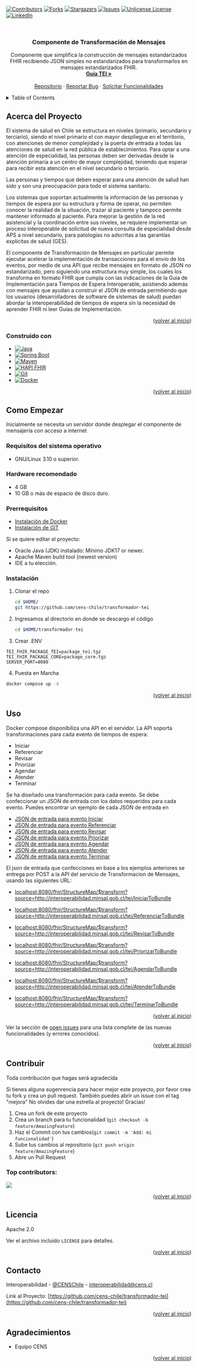 <!-- Improved compatibility of back to top link: See: https://github.com/othneildrew/Best-README-Template/pull/73 -->
<a id="readme-top"></a>
<!--
*** Thanks for checking out the Best-README-Template. If you have a suggestion
*** that would make this better, please fork the repo and create a pull request
*** or simply open an issue with the tag "enhancement".
*** Don't forget to give the project a star!
*** Thanks again! Now go create something AMAZING! :D
-->



<!-- PROJECT SHIELDS -->
<!--
*** I'm using markdown "reference style" links for readability.
*** Reference links are enclosed in brackets [ ] instead of parentheses ( ).
*** See the bottom of this document for the declaration of the reference variables
*** for contributors-url, forks-url, etc. This is an optional, concise syntax you may use.
*** https://www.markdownguide.org/basic-syntax/#reference-style-links
-->
[![Contributors][contributors-shield]][contributors-url]
[![Forks][forks-shield]][forks-url]
[![Stargazers][stars-shield]][stars-url]
[![Issues][issues-shield]][issues-url]
[![Unlicense License][license-shield]][license-url]
[![LinkedIn][linkedin-shield]][linkedin-url]



<!-- PROJECT LOGO -->
<br />
<div align="center">

  <h3 align="center">Componente de Transformación de Mensajes</h3>

  <p align="center">
    Componente que simplifica la construcción de mensajes estandarizados FHIR recibiendo JSON simples no estandarizados para transformarlos en mensajes estandarizados FHIR.
    <br />
    <a href="https://interoperabilidad.minsal.cl/fhir/ig/tei/0.2.1/index.html"><strong>Guía TEI »</strong></a>
    <br />
    <br />
    <a href="https://github.com/cens-chile/transformador-tei">Repositorio</a>
    &middot;
    <a href="https://github.com/cens-chile/transformador-tei/issues/new?labels=bug&template=bug-report---.md">Reportar Bug</a>
    &middot;
    <a href="https://github.com/cens-chile/transformador-tei/issues/new?labels=enhancement&template=feature-request---.md">Solicitar Funcionalidades</a>
  </p>
</div>



<!-- TABLE OF CONTENTS -->
<details>
  <summary>Table of Contents</summary>
  <ol>
    <li>
      <a href="#acerca-del-proyecto">Acerca del Proyecto</a>
      <ul>
        <li><a href="#construido-con">Desarrollado con</a></li>
      </ul>
    </li>
    <li>
      <a href="#como-empezar">Como Empezar</a>
      <ul>
        <li><a href="#requisitos-del-sistema-operativo">Requisitos del sistema operativo</a></li>
        <li><a href="#hardware-recomendado">Hardware recomendado</a></li>
        <li><a href="#prerrequisitos">Prerequisitos</a></li>
        <li><a href="#instalación">Instalación</a></li>
        <li><a href="#desarrollo">Desarrollo</a></li>
      </ul>
    </li>
    <li>
      <a href="#uso">Uso</a>
      <ul>
        <li><a href="#funcionalidades">Funcionalidades</a></li>
      </ul>
    </li>
    <li><a href="#roadmap">Roadmap</a></li>
    <li><a href="#contribuir">Contribuir</a></li>
    <li><a href="#licencia">Licencia</a></li>
    <li><a href="#contacto">Contacto</a></li>
    <li><a href="#agradecimientos">Agradecimientos</a></li>
  </ol>
</details>



<!-- ABOUT THE PROJECT -->
## Acerca del Proyecto

El sistema de salud en Chile se estructura en niveles (primario, secundario y terciario), 
siendo el nivel primario el con mayor despliegue en el territorio, con atenciones de menor complejidad
y la puerta de entrada a todas las atenciones de salud en la red pública de establecimientos. 
Para optar a una atención de especialidad, las personas deben ser derivadas desde la atención primaria 
a un centro de mayor complejidad, teniendo que esperar para recibir esta atención en el nivel secundario o terciario.

Las personas y tiempos que deben esperar para una atención de salud han sido y son una preocupación para todo el 
sistema sanitario.

Los sistemas que soportan actualmente la información de las personas y tiempos de espera por su estructura y forma
de operar, no permiten conocer la realidad de la situación, trazar al paciente y tampoco permite mantener informado
al paciente. Para mejorar la gestión de la red asistencial y la coordinación entre sus niveles, se requiere implementar
un proceso interoperable de solicitud de nueva consulta de especialidad desde APS a nivel secundario, para patologías
no adscritas a las garantías explícitas de salud (GES).

El componente de Transformación de Mensajes en particular permite ejecutar acelerar la implementación de transacciones 
para el envío de los eventos, por medio de una API que recibe mensajes
en formato de JSON no estandarizado, pero siguiendo una estructura muy simple, los cuales los transforma en formato 
FHIR que cumpla con las indicaciones de la Guia de Implementación para Tiempos de Espera Interoperable, asistiendo 
además con mensajes que ayudan a construir el JSON de entrada permitiendo que los usuarios (desarrolladores 
de software de sistemas de salud) puedan abordar la interoperabilidad de tiempos de espera sin la necesidad de aprender
FHIR ni leer Guías de Implementación.

<p align="right">(<a href="#readme-top">volver al inicio</a>)</p>



### Construido con

* [![Java][Java-logo]][Java-url]
* [![Spring Boot][SpringBoot-logo]][SpringBoot-url]
* [![Maven][Maven-logo]][Maven-url]
* [![HAPI FHIR][HAPI-FHIR-logo]][HAPI-FHIR-url]
* [![Git][Git-scm.com]][Git-url]
* [![Docker][Docker.com]][Docker-url]


<p align="right">(<a href="#readme-top">volver al inicio</a>)</p>



<!-- GETTING STARTED -->
## Como Empezar

Inicialmente se necesita un servidor donde desplegar el componente de mensajería con acceso a internet

### Requisitos del sistema operativo

* GNU/Linux 3.10 o superior.

### Hardware recomendado

* 4 GB
* 10 GB o más de espacio de disco duro.

### Prerrequisitos

* [Instalación de Docker](https://docs.docker.com/desktop/setup/install/linux/)
* [Instalación de GIT](https://git-scm.com/downloads/linux)

Si se quiere editar el proyecto:

* Oracle Java (JDK) instalado: Mínimo JDK17 or newer.
* Apache Maven build tool (newest version)
* IDE a tu elección. 



### Instalación

1. Clonar el repo
    ```sh
    cd $HOME/
    git https://github.com/cens-chile/transformador-tei
   
2. Ingresamos al directorio en donde se descargo el código
    ```sh
    cd $HOME/transformador-tei
    ```  
3. Crear .ENV

```
TEI_FHIR_PACKAGE_TEI=package_tei.tgz
TEI_FHIR_PACKAGE_CORE=package_core.tgz
SERVER_PORT=8080
```

4. Puesta en Marcha

```bash
docker compose up -d
```


<p align="right">(<a href="#readme-top">volver al inicio</a>)</p>

<!-- USAGE EXAMPLES -->
## Uso

Docker compose disponibiliza una API en el servidor.
La API soporta transformaciones para cada evento de tiempos de espera:

- Iniciar
- Referenciar
- Revisar
- Priorizar
- Agendar
- Atender
- Terminar

Se ha diseñado una transformación para cada evento.
Se debe confeccionar un JSON de entrada con los datos requeridos para cada evento.
Puedes encontrar un ejemplo de cada JSON de entrada en

- [JSON de entrada para evento Iniciar](ejemplos/CoreDataSetIniciarToBundle.json)
- [JSON de entrada para evento Referenciar](ejemplos/CoreDataSetReferenciarToBundle.json)
- [JSON de entrada para evento Revisar](ejemplos/CoreDataSetRevisarToBundle.json)
- [JSON de entrada para evento Priorizar](ejemplos/CoreDataSetPriorizarToBundle.json)
- [JSON de entrada para evento Agendar](ejemplos/CoreDataSetAgendarToBundle.json)
- [JSON de entrada para evento Atender](ejemplos/CoreDataSetAtenderToBundle.json)
- [JSON de entrada para evento Terminar](ejemplos/CoreDataSetTerminarToBundle.json)

El json de entrada que confecciones en base a los ejemplos anteriores se entrega por POST 
a la API del servicio de Transformacion de Mensajes, usando las siguientes URL:

- <localhost:8080/fhir/StructureMap/$transform?source=http://interoperabilidad.minsal.gob.cl/tei/IniciarToBundle>


- <localhost:8080/fhir/StructureMap/$transform?source=http://interoperabilidad.minsal.gob.cl/tei/ReferenciarToBundle>


- <localhost:8080/fhir/StructureMap/$transform?source=http://interoperabilidad.minsal.gob.cl/tei/RevisarToBundle>


- <localhost:8080/fhir/StructureMap/$transform?source=http://interoperabilidad.minsal.gob.cl/tei/PriorizarToBundle>


- <localhost:8080/fhir/StructureMap/$transform?source=http://interoperabilidad.minsal.gob.cl/tei/AgendarToBundle>


- <localhost:8080/fhir/StructureMap/$transform?source=http://interoperabilidad.minsal.gob.cl/tei/AtenderToBundle>


- <localhost:8080/fhir/StructureMap/$transform?source=http://interoperabilidad.minsal.gob.cl/tei/TerminarToBundle>

<p align="right">(<a href="#readme-top">volver al inicio</a>)</p>


Ver la sección de [open issues](https://github.com/cens-chile/transformador-tei/issues) para una lista complete de las nuevas funcionalidades (y errores conocidos).

<p align="right">(<a href="#readme-top">volver al inicio</a>)</p>



<!-- Contribuir -->
## Contribuir

Toda contribución que hagas será agradecida

Si tienes alguna sugenrencia para hacer mejor este proyecto, por favor crea tu fork y crea un pull request. También puedes abrir un issue con el tag "mejora"
No olvides dar una estrella al proyecto! Gracias!

1. Crea un fork de este proyecto
2. Crea un branch para tu funcionalidad (`git checkout -b feature/AmazingFeature`)
3. Haz el Commit con tus cambios(`git commit -m 'Add: mi funcionalidad'`)
4. Sube tus cambios al repositorio (`git push origin feature/AmazingFeature`)
5. Abre un Pull Request

### Top contributors:

<a href="https://github.com/cens-chile/transformador-tei/graphs/contributors">
  <img src="https://img.shields.io/badge/TOP-CONTRIBUTORS-blue" />
</a>

<p align="right">(<a href="#readme-top">volver al inicio</a>)</p>



<!-- LICENSE -->
## Licencia

Apache 2.0

Ver el archivo incluido `LICENSE` para detalles.

<p align="right">(<a href="#readme-top">volver al inicio</a>)</p>



<!-- CONTACT -->
## Contacto

Interoperabilidad - [@CENSChile](https://x.com/CENSChile) - interoperabilidad@cens.cl

Link al Proyecto: [https://github.com/cens-chile/transformador-tei](https://github.com/cens-chile/transformador-tei)

<p align="right">(<a href="#readme-top">volver al inicio</a>)</p>



<!-- ACKNOWLEDGMENTS -->
## Agradecimientos

* Equipo CENS

<p align="right">(<a href="#readme-top">volver al inicio</a>)</p>



<!-- MARKDOWN LINKS & IMAGES -->
<!-- https://www.markdownguide.org/basic-syntax/#reference-style-links -->
[contributors-shield]: https://img.shields.io/github/contributors/cens-chile/mensajeria-productor-tei.svg?style=for-the-badge
[contributors-url]: https://github.com/cens-chile/mensajeria-productor-tei/graphs/contributors
[forks-shield]: https://img.shields.io/github/forks/cens-chile/mensajeria-productor-tei.svg?style=for-the-badge
[forks-url]: https://github.com/cens-chile/mensajeria-productor-tei/network/members
[stars-shield]: https://img.shields.io/github/stars/cens-chile/mensajeria-productor-tei.svg?style=for-the-badge
[stars-url]: https://github.com/cens-chile/mensajeria-productor-tei/stargazers
[issues-shield]: https://img.shields.io/github/issues/cens-chile/mensajeria-productor-tei.svg?style=for-the-badge
[issues-url]: https://github.com/othneildrew/Best-README-Template/issues
[license-shield]: https://img.shields.io/badge/Apache-LICENSE-as?style=for-the-badge&logo=apache
[license-url]: https://github.com/cens-chile/mensajeria-productor-tei/blob/master/LICENSE.txt
[linkedin-shield]: https://img.shields.io/badge/cens-chile-red?style=for-the-badge&labelColor=blue
[linkedin-url]: https://linkedin.com/in/othneildrew
[Python-url]: https://www.python.org/
[Python.org]: https://img.shields.io/badge/python-3670A0?style=for-the-badge&logo=python&logoColor=ffdd54
[Postgres.org]: https://img.shields.io/badge/postgres-%23316192.svg?style=for-the-badge&logo=postgresql&logoColor=white
[Postgres-url]: https://www.postgresql.org/
[RabbitMQ.com]: https://img.shields.io/badge/Rabbitmq-FF6600?style=for-the-badge&logo=rabbitmq&logoColor=white
[RabbitMQ-url]: https://www.rabbitmq.com/
[DjangoREST-url]: https://www.django-rest-framework.org/
[DjangoREST.org]: https://img.shields.io/badge/DJANGO-REST-ff1709?style=for-the-badge&logo=django&logoColor=white&color=ff1709&labelColor=gray
[Celery.org]: https://img.shields.io/badge/celery-%23a9cc54.svg?style=for-the-badge&logo=celery&logoColor=ddf4a4
[Celery-url]: https://docs.celeryq.dev/en/stable/getting-started/introduction.html
[Git-scm.com]: https://img.shields.io/badge/git-%23F05033.svg?style=for-the-badge&logo=git&logoColor=white
[Git-url]: https://git-scm.com/
[Docker.com]: https://img.shields.io/badge/docker-%230db7ed.svg?style=for-the-badge&logo=docker&logoColor=white
[Docker-url]: https://www.docker.com/
[Java-logo]: https://img.shields.io/badge/Java-ED8B00?style=for-the-badge&logo=openjdk&logoColor=white
[Java-url]: https://www.java.com/
[Springboot-logo]: https://img.shields.io/badge/SpringBoot-6DB33F?style=flat-square&logo=Spring&logoColor=white
[Springboot-url]: https://spring.io/projects/spring-boot
[Maven-logo]: https://img.shields.io/badge/-maven-blue
[Maven-url]: https://maven.apache.org/
[HAPI-FHIR-logo]: https://img.shields.io/badge/HAPI-FHIR-orange
[HAPI-FHIR-url]: https://hapifhir.io/
